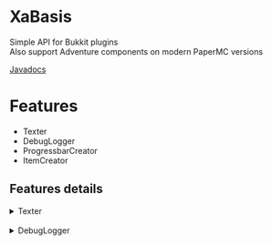 # XaBasis

Simple API for Bukkit plugins \
Also support Adventure components on modern PaperMC versions

[Javadocs](https://xabasis.xap3y.eu)

# Features

- Texter
- DebugLogger
- ProgressbarCreator
- ItemCreator

## Features details
<details>
<summary>Texter</summary>

Texter is a simple class that allows to send messages to players with a predefined prefix.

### Example of usage

```java
public static Texter texter;

private void testTexters() {
    final String PREFIX = "&7[&6XaBasis&7] &r";
    texter = new Texter(PREFIX);

    texter.logConsole("&aThis is a test message");
    Texter.logConsoleRaw("&aThis is a also test message, but without a prefix :(");

    Player player = Bukkit.getPlayer("PlayerName");
    texter.response(player, "&aHello!");
}
```

</details>

<br>

<details>
<summary>DebugLogger</summary>

DebugLogger allows to log messages into a file. It is useful for debugging purposes.

### Example of usage

```java
public static DebugLogger debugLogger;

File logFile = new File(getDataFolder(), "log.txt");

debugLogger = new DebugLogger(logFile);
debugLogger.setIgnoreErrors(true);
debugLogger.setPattern("{%d--%i} -> %t | %m | %o");
debugLogger.init();

// Let's imagine that we are calling a SQL query, and we want to log it and also log the elapsed time that it took to execute the query
debugLogger.log("Calling SQL QUERY", LogType.CALL);
debugLogger.log("COLUMS: 2", LogType.RESULT, 871L, TimeUnit.MILLISECONDS);
```

</details>
